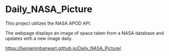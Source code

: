 # Daily_NASA_Picture

This project utilizes the NASA APOD API.

The webpage displays an image of space taken from a NASA database and updates with a new image daily.

https://benjaminbanwart.github.io/Daily_NASA_Picture/
